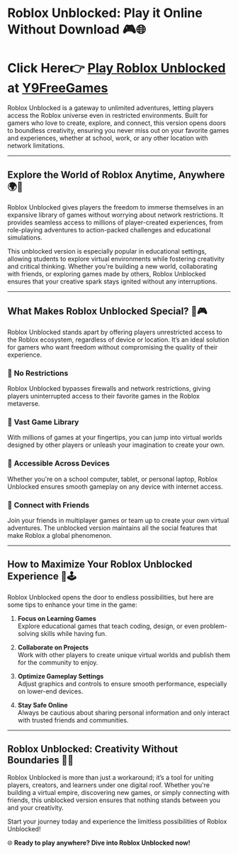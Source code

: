 # Roblox Unblocked: Play it Online Without Download 🎮🌐 

# Click Here👉 [Play Roblox Unblocked ](https://www.arcadegameplace.com/game/roblox/) at [Y9FreeGames](https://www.y9freegames.com/)

Roblox Unblocked is a gateway to unlimited adventures, letting players access the Roblox universe even in restricted environments. Built for gamers who love to create, explore, and connect, this version opens doors to boundless creativity, ensuring you never miss out on your favorite games and experiences, whether at school, work, or any other location with network limitations.

---

## Explore the World of Roblox Anytime, Anywhere 🌍📱  

Roblox Unblocked gives players the freedom to immerse themselves in an expansive library of games without worrying about network restrictions. It provides seamless access to millions of player-created experiences, from role-playing adventures to action-packed challenges and educational simulations.  

This unblocked version is especially popular in educational settings, allowing students to explore virtual environments while fostering creativity and critical thinking. Whether you're building a new world, collaborating with friends, or exploring games made by others, Roblox Unblocked ensures that your creative spark stays ignited without any interruptions.

---

## What Makes Roblox Unblocked Special? 🌟🎮  

Roblox Unblocked stands apart by offering players unrestricted access to the Roblox ecosystem, regardless of device or location. It’s an ideal solution for gamers who want freedom without compromising the quality of their experience.  

### 🚀 **No Restrictions**  
Roblox Unblocked bypasses firewalls and network restrictions, giving players uninterrupted access to their favorite games in the Roblox metaverse.

### 🚀 **Vast Game Library**  
With millions of games at your fingertips, you can jump into virtual worlds designed by other players or unleash your imagination to create your own.

### 🚀 **Accessible Across Devices**  
Whether you're on a school computer, tablet, or personal laptop, Roblox Unblocked ensures smooth gameplay on any device with internet access.

### 🚀 **Connect with Friends**  
Join your friends in multiplayer games or team up to create your own virtual adventures. The unblocked version maintains all the social features that make Roblox a global phenomenon.

---

## How to Maximize Your Roblox Unblocked Experience 🌈🕹️  

Roblox Unblocked opens the door to endless possibilities, but here are some tips to enhance your time in the game:  

1. **Focus on Learning Games**  
Explore educational games that teach coding, design, or even problem-solving skills while having fun.  

2. **Collaborate on Projects**  
Work with other players to create unique virtual worlds and publish them for the community to enjoy.  

3. **Optimize Gameplay Settings**  
Adjust graphics and controls to ensure smooth performance, especially on lower-end devices.  

4. **Stay Safe Online**  
Always be cautious about sharing personal information and only interact with trusted friends and communities.  

---

## Roblox Unblocked: Creativity Without Boundaries 🌟🎨  

Roblox Unblocked is more than just a workaround; it’s a tool for uniting players, creators, and learners under one digital roof. Whether you're building a virtual empire, discovering new games, or simply connecting with friends, this unblocked version ensures that nothing stands between you and your creativity.  

Start your journey today and experience the limitless possibilities of Roblox Unblocked!  

🌐 **Ready to play anywhere? Dive into Roblox Unblocked now!**  
